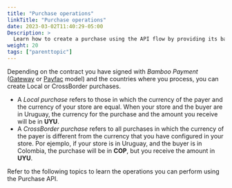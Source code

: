 ```yaml
---
title: "Purchase operations"
linkTitle: "Purchase operations"
date: 2023-03-02T11:40:29-05:00
Description: >
  Learn how to create a purchase using the API flow by providing its basic information. Furthermore, explore the various operations available for existing purchases.
weight: 20
tags: ["parenttopic"]
---
```


Depending on the contract you have signed with _Bamboo Payment_ ([Gateway](/docs/getting-started/concepts.html#gateway-model) or [Payfac](concepts.html#payfac-model) model) and the countries where you process, you can create Local or CrossBorder purchases.

* A _Local purchase_ refers to those in which the currency of the payer and the currency of your store are equal. When your store and the buyer are in Uruguay, the currency for the purchase and the amount you receive will be in **UYU**.
* A _CrossBorder purchase_ refers to all purchases in which the currency of the payer is different from the currency that you have configured in your store. Por ejemplo, if your store is in Uruguay, and the buyer is in Colombia, the purchase will be in **COP**, but you receive the amount in **UYU**.

Refer to the following topics to learn the operations you can perform using the Purchase API.